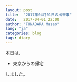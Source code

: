 ```yaml
---
layout: post
title:  "2017年04月01日の出来事"
date:   2017-04-01 22:00
author: "FUNABARA Masao"
lang: "ja"
categories: blog
tags: diary
---
```


本日は、

* 東京からの帰宅

しました。

